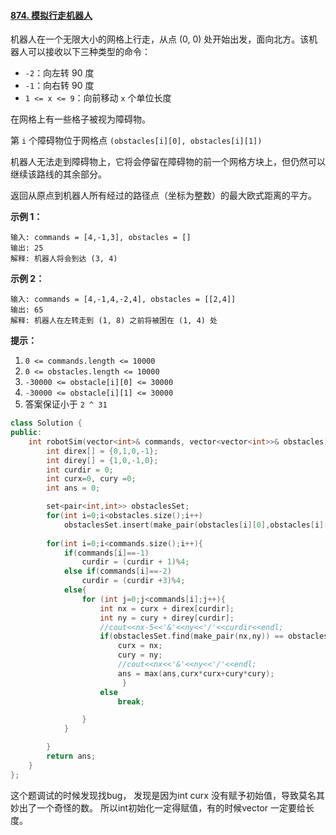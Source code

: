 #### [874. 模拟行走机器人](https://leetcode-cn.com/problems/walking-robot-simulation/)

机器人在一个无限大小的网格上行走，从点 (0, 0) 处开始出发，面向北方。该机器人可以接收以下三种类型的命令：

- `-2`：向左转 90 度
- `-1`：向右转 90 度
- `1 <= x <= 9`：向前移动 `x` 个单位长度

在网格上有一些格子被视为障碍物。

第 `i` 个障碍物位于网格点  `(obstacles[i][0], obstacles[i][1])`

机器人无法走到障碍物上，它将会停留在障碍物的前一个网格方块上，但仍然可以继续该路线的其余部分。

返回从原点到机器人所有经过的路径点（坐标为整数）的最大欧式距离的平方。

 

**示例 1：**

```
输入: commands = [4,-1,3], obstacles = []
输出: 25
解释: 机器人将会到达 (3, 4)
```

**示例 2：**

```
输入: commands = [4,-1,4,-2,4], obstacles = [[2,4]]
输出: 65
解释: 机器人在左转走到 (1, 8) 之前将被困在 (1, 4) 处
```

 

**提示：**

1. `0 <= commands.length <= 10000`
2. `0 <= obstacles.length <= 10000`
3. `-30000 <= obstacle[i][0] <= 30000`
4. `-30000 <= obstacle[i][1] <= 30000`
5. 答案保证小于 `2 ^ 31`



```cpp
class Solution {
public:
    int robotSim(vector<int>& commands, vector<vector<int>>& obstacles) {
        int direx[] = {0,1,0,-1};
        int direy[] = {1,0,-1,0};
        int curdir = 0;
        int curx=0, cury =0;
        int ans = 0;

        set<pair<int,int>> obstaclesSet;
        for(int i=0;i<obstacles.size();i++)
            obstaclesSet.insert(make_pair(obstacles[i][0],obstacles[i][1]));
        
        for(int i=0;i<commands.size();i++){
            if(commands[i]==-1)
                curdir = (curdir + 1)%4;
            else if(commands[i]==-2)
                curdir = (curdir +3)%4;
            else{
                for (int j=0;j<commands[i];j++){
                    int nx = curx + direx[curdir];
                    int ny = cury + direy[curdir];
                    //cout<<nx-5<<'&'<<ny<<'/'<<curdir<<endl;
                    if(obstaclesSet.find(make_pair(nx,ny)) == obstaclesSet.end()){
                        curx = nx;
                        cury = ny;
                        //cout<<nx<<'&'<<ny<<'/'<<endl;
                        ans = max(ans,curx*curx+cury*cury);
                         }
                    else
                        break;

                }
            }

        }
        return ans;
    }
};

```



这个题调试的时候发现找bug， 发现是因为int curx 没有赋予初始值，导致莫名其妙出了一个奇怪的数。 所以int初始化一定得赋值，有的时候vector<int> 一定要给长度。